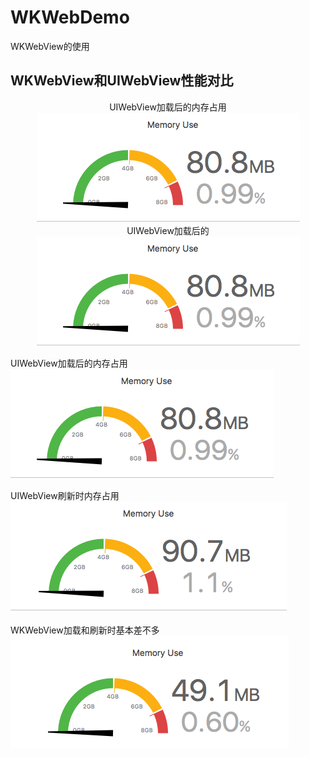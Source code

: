 # WKWebDemo
WKWebView的使用

## WKWebView和UIWebView性能对比
<div align="center">
<div align="center">
<h>UIWebView加载后的内存占用</h>
<img src="https://github.com/zhuzhuxingtianxia/WKWebDemo/blob/master/web.png" >
</div>

<div>
<h>UIWebView加载后的</h>
<img src="https://github.com/zhuzhuxingtianxia/WKWebDemo/blob/master/web.png" >
</div>

</div>

 UIWebView加载后的内存占用</br>
 ![img](https://github.com/zhuzhuxingtianxia/WKWebDemo/blob/master/web.png)
 
 UIWebView刷新时内存占用</br>
![img](https://github.com/zhuzhuxingtianxia/WKWebDemo/blob/master/mjweb.png)


WKWebView加载和刷新时基本差不多</br>
![img](https://github.com/zhuzhuxingtianxia/WKWebDemo/blob/master/wk.png)

